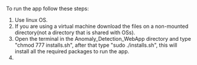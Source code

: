 To run the app follow these steps:
1. Use linux OS.
2. If you are using a virtual machine download the files on a non-mounted directory(not a directory that is shared with OSs).
3. Open the terminal in the Anomaly_Detection_WebApp directory and type "chmod 777 installs.sh", after that type "sudo ./installs.sh", this will install all the required packages to run the app.
4. 
